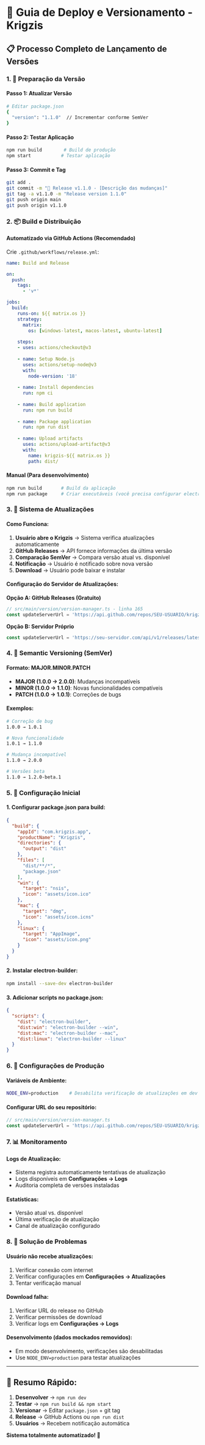 # 🚀 Guia de Deploy e Versionamento - Krigzis

## 📋 **Processo Completo de Lançamento de Versões**

### **1. 📂 Preparação da Versão**

#### **Passo 1: Atualizar Versão**
```bash
# Editar package.json
{
  "version": "1.1.0"  // Incrementar conforme SemVer
}
```

#### **Passo 2: Testar Aplicação**
```bash
npm run build        # Build de produção
npm start           # Testar aplicação
```

#### **Passo 3: Commit e Tag**
```bash
git add .
git commit -m "🎉 Release v1.1.0 - [Descrição das mudanças]"
git tag -a v1.1.0 -m "Release version 1.1.0"
git push origin main
git push origin v1.1.0
```

### **2. 📦 Build e Distribuição**

#### **Automatizado via GitHub Actions** (Recomendado)
Crie `.github/workflows/release.yml`:

```yaml
name: Build and Release

on:
  push:
    tags:
      - 'v*'

jobs:
  build:
    runs-on: ${{ matrix.os }}
    strategy:
      matrix:
        os: [windows-latest, macos-latest, ubuntu-latest]
    
    steps:
    - uses: actions/checkout@v3
    
    - name: Setup Node.js
      uses: actions/setup-node@v3
      with:
        node-version: '18'
        
    - name: Install dependencies
      run: npm ci
      
    - name: Build application
      run: npm run build
      
    - name: Package application
      run: npm run dist
      
    - name: Upload artifacts
      uses: actions/upload-artifact@v3
      with:
        name: krigzis-${{ matrix.os }}
        path: dist/
```

#### **Manual** (Para desenvolvimento)
```bash
npm run build       # Build da aplicação
npm run package     # Criar executáveis (você precisa configurar electron-builder)
```

### **3. 🔄 Sistema de Atualizações**

#### **Como Funciona:**
1. **Usuário abre o Krigzis** → Sistema verifica atualizações automaticamente
2. **GitHub Releases** → API fornece informações da última versão
3. **Comparação SemVer** → Compara versão atual vs. disponível  
4. **Notificação** → Usuário é notificado sobre nova versão
5. **Download** → Usuário pode baixar e instalar

#### **Configuração do Servidor de Atualizações:**

**Opção A: GitHub Releases (Gratuito)**
```typescript
// src/main/version/version-manager.ts - linha 165
const updateServerUrl = 'https://api.github.com/repos/SEU-USUARIO/krigzis/releases/latest';
```

**Opção B: Servidor Próprio**
```typescript
const updateServerUrl = 'https://seu-servidor.com/api/v1/releases/latest';
```

### **4. 📝 Semantic Versioning (SemVer)**

#### **Formato: MAJOR.MINOR.PATCH**

- **MAJOR (1.0.0 → 2.0.0)**: Mudanças incompatíveis
- **MINOR (1.0.0 → 1.1.0)**: Novas funcionalidades compatíveis  
- **PATCH (1.0.0 → 1.0.1)**: Correções de bugs

#### **Exemplos:**
```bash
# Correção de bug
1.0.0 → 1.0.1

# Nova funcionalidade  
1.0.1 → 1.1.0

# Mudança incompatível
1.1.0 → 2.0.0

# Versões beta
1.1.0 → 1.2.0-beta.1
```

### **5. 🎯 Configuração Inicial**

#### **1. Configurar package.json para build:**
```json
{
  "build": {
    "appId": "com.krigzis.app", 
    "productName": "Krigzis",
    "directories": {
      "output": "dist"
    },
    "files": [
      "dist/**/*",
      "package.json"
    ],
    "win": {
      "target": "nsis",
      "icon": "assets/icon.ico"
    },
    "mac": {
      "target": "dmg",
      "icon": "assets/icon.icns"
    },
    "linux": {
      "target": "AppImage",
      "icon": "assets/icon.png"
    }
  }
}
```

#### **2. Instalar electron-builder:**
```bash
npm install --save-dev electron-builder
```

#### **3. Adicionar scripts no package.json:**
```json
{
  "scripts": {
    "dist": "electron-builder",
    "dist:win": "electron-builder --win",
    "dist:mac": "electron-builder --mac", 
    "dist:linux": "electron-builder --linux"
  }
}
```

### **6. 🔧 Configurações de Produção**

#### **Variáveis de Ambiente:**
```bash
NODE_ENV=production    # Desabilita verificação de atualizações em dev
```

#### **Configurar URL do seu repositório:**
```typescript
// src/main/version/version-manager.ts
const updateServerUrl = 'https://api.github.com/repos/SEU-USUARIO/krigzis/releases/latest';
```

### **7. 📊 Monitoramento**

#### **Logs de Atualização:**
- Sistema registra automaticamente tentativas de atualização
- Logs disponíveis em **Configurações → Logs**
- Auditoria completa de versões instaladas

#### **Estatísticas:**
- Versão atual vs. disponível
- Última verificação de atualização
- Canal de atualização configurado

### **8. 🚨 Solução de Problemas**

#### **Usuário não recebe atualizações:**
1. Verificar conexão com internet
2. Verificar configurações em **Configurações → Atualizações**
3. Tentar verificação manual

#### **Download falha:**
1. Verificar URL do release no GitHub
2. Verificar permissões de download
3. Verificar logs em **Configurações → Logs**

#### **Desenvolvimento (dados mockados removidos):**
- Em modo desenvolvimento, verificações são desabilitadas
- Use `NODE_ENV=production` para testar atualizações

---

## **🎯 Resumo Rápido:**

1. **Desenvolver** → `npm run dev`
2. **Testar** → `npm run build && npm start`  
3. **Versionar** → Editar `package.json` + git tag
4. **Release** → GitHub Actions ou `npm run dist`
5. **Usuários** → Recebem notificação automática

**Sistema totalmente automatizado! 🚀**